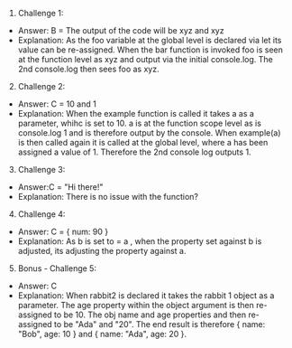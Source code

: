 1. Challenge 1:

- Answer: B = The output of the code will be xyz and xyz
- Explanation: As the foo variable at the global level is declared via let its value can be re-assigned. When the bar function is invoked foo is seen at the function level as xyz and output via the initial console.log. The 2nd console.log then sees foo as xyz.


2. Challenge 2:

- Answer: C = 10 and 1
- Explanation: When the example function is called it takes a as a parameter, whihc is set to 10. a is at the function scope level as is console.log 1 and is therefore output by the console. When example(a) is then called again it is called at the global level, where a has been assigned a value of 1. Therefore the 2nd console log outputs 1.


3. Challenge 3:

- Answer:C = "Hi there!"
- Explanation: There is no issue with the function?

4. Challenge 4:

- Answer: C = { num: 90 }
- Explanation: As b is set to = a , when the property set against b is adjusted, its adjusting the property against a.

5. Bonus - Challenge 5:

- Answer: C
- Explanation: When rabbit2 is declared it takes the rabbit 1 object as a parameter. The age property within the object argument is then re-assigned to be 10. The obj name and age properties and then re-assigned to be "Ada" and "20". The end result is therefore { name: "Bob", age: 10 } and { name: "Ada", age: 20 }.
